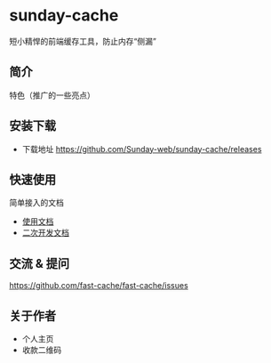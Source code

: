 # sunday-cache
短小精悍的前端缓存工具，防止内存“侧漏”
## 简介

特色（推广的一些亮点）

## 安装下载

- 下载地址 https://github.com/Sunday-web/sunday-cache/releases


## 快速使用

简单接入的文档

- [使用文档](./doc/use/README.md)
- [二次开发文档](./doc/dev/README.md)

## 交流 & 提问

https://github.com/fast-cache/fast-cache/issues

## 关于作者

- 个人主页
- 收款二维码